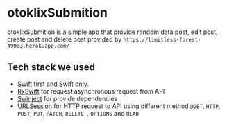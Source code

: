 # otoklixSubmition
otoklixSubmition is a simple app that provide random data post, edit post, create post and delete post provided by ```https://limitless-forest-49003.herokuapp.com/```

## Tech stack we used
* [Swift](https://developer.apple.com/swift/) first and Swift only.
* [RxSwift](https://github.com/ReactiveX/RxSwift) for request asynchronous request from API
* [Swinject](https://github.com/Swinject/Swinject) for provide dependencies
* [URLSession](https://developer.apple.com/documentation/foundation/urlsession) for HTTP request to API using different method ```@GET```, ```HTTP```, ```POST```, ```PUT```, ```PATCH```, ```DELETE ```, ```OPTIONS``` and ```HEAD```
 
